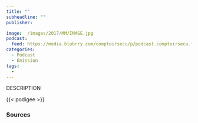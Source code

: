 ```yaml
---
title: ""
subheadline: ""
publisher:

image:  /images/2017/MM/IMAGE.jpg
podcast:
  feed: https://media.blubrry.com/comptoirsecu/p/podcast.comptoirsecu.fr/FILE.mp3
categories:
  - Podcast
  - Emission
tags:
  -
---
```


DESCRIPTION

{{< podigee >}}


### Sources
